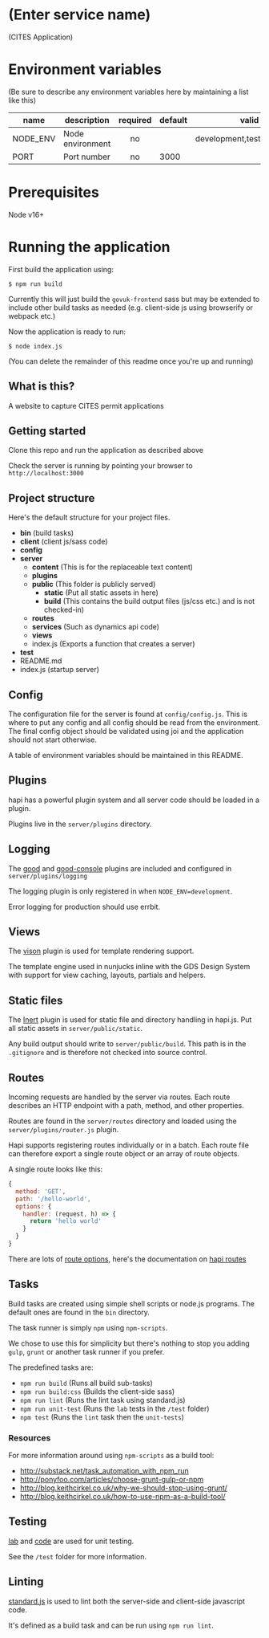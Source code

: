<!-- [![Build Status](https://travis-ci.com/DEFRA/hapi-web-boilerplate.svg?branch=master)](https://travis-ci.com/DEFRA/hapi-web-boilerplate) [![Maintainability](https://api.codeclimate.com/v1/badges/5c3956c73c9b1496dadd/maintainability)](https://codeclimate.com/github/DEFRA/hapi-web-boilerplate/maintainability) [![Test Coverage](https://api.codeclimate.com/v1/badges/5c3956c73c9b1496dadd/test_coverage)](https://codeclimate.com/github/DEFRA/hapi-web-boilerplate/test_coverage) [![Greenkeeper badge](https://badges.greenkeeper.io/DEFRA/hapi-web-boilerplate.svg)](https://greenkeeper.io/) -->

# (Enter service name)
(CITES Application)

# Environment variables
(Be sure to describe any environment variables here by maintaining a list like this)

| name     | description      | required | default |            valid            | notes |
|----------|------------------|:--------:|---------|:---------------------------:|-------|
| NODE_ENV | Node environment |    no    |         | development,test,production |       |
| PORT     | Port number      |    no    | 3000    |                             |       |

# Prerequisites

Node v16+

# Running the application

First build the application using:

`$ npm run build`

Currently this will just build the `govuk-frontend` sass but may be extended to include other build tasks as needed (e.g. client-side js using browserify or webpack etc.)

Now the application is ready to run:

`$ node index.js`


(You can delete the remainder of this readme once you're up and running)

## What is this?

A website to capture CITES permit applications

## Getting started

Clone this repo and run the application as described above

Check the server is running by pointing your browser to `http://localhost:3000`

## Project structure

Here's the default structure for your project files.

* **bin** (build tasks)
* **client** (client js/sass code)
* **config**
* **server**
  * **content** (This is for the replaceable text content)
  * **plugins**
  * **public**  (This folder is publicly served)
    * **static** (Put all static assets in here)
    * **build** (This contains the build output files (js/css etc.) and is not checked-in)
  * **routes**
  * **services** (Such as dynamics api code)
  * **views**
  * index.js (Exports a function that creates a server)
* **test**
* README.md
* index.js (startup server)

## Config

The configuration file for the server is found at `config/config.js`.
This is where to put any config and all config should be read from the environment.
The final config object should be validated using joi and the application should not start otherwise.

A table of environment variables should be maintained in this README.

## Plugins

hapi has a powerful plugin system and all server code should be loaded in a plugin.

Plugins live in the `server/plugins` directory.

## Logging

The [good](https://github.com/hapijs/good) and [good-console](https://github.com/hapijs/good-console) plugins are included and configured in `server/plugins/logging`

The logging plugin is only registered in when `NODE_ENV=development`.

Error logging for production should use errbit.

## Views

The [vison](https://github.com/hapijs/vision) plugin is used for template rendering support.

The template engine used in nunjucks inline with the GDS Design System with support for view caching, layouts, partials and helpers.

## Static files

The [Inert](https://github.com/hapijs/inert) plugin is used for static file and directory handling in hapi.js.
Put all static assets in `server/public/static`.

Any build output should write to `server/public/build`. This path is in the `.gitignore` and is therefore not checked into source control.

## Routes

Incoming requests are handled by the server via routes. 
Each route describes an HTTP endpoint with a path, method, and other properties.

Routes are found in the `server/routes` directory and loaded using the `server/plugins/router.js` plugin.

Hapi supports registering routes individually or in a batch.
Each route file can therefore export a single route object or an array of route objects.

A single route looks like this:

```js
{
  method: 'GET',
  path: '/hello-world',
  options: {
    handler: (request, h) => {
      return 'hello world'
    }
  }
}
```

There are lots of [route options](http://hapijs.com/api#route-options), here's the documentation on [hapi routes](http://hapijs.com/tutorials/routing)

## Tasks

Build tasks are created using simple shell scripts or node.js programs.
The default ones are found in the `bin` directory.

The task runner is simply `npm` using `npm-scripts`.

We chose to use this for simplicity but there's nothing to stop you adding `gulp`, `grunt` or another task runner if you prefer. 

The predefined tasks are:

- `npm run build` (Runs all build sub-tasks)
- `npm run build:css` (Builds the client-side sass)
- `npm run lint` (Runs the lint task using standard.js)
- `npm run unit-test` (Runs the `lab` tests in the `/test` folder)
- `npm test` (Runs the `lint` task then the `unit-tests`)

### Resources

For more information around using `npm-scripts` as a build tool:

- http://substack.net/task_automation_with_npm_run
- http://ponyfoo.com/articles/choose-grunt-gulp-or-npm
- http://blog.keithcirkel.co.uk/why-we-should-stop-using-grunt/
- http://blog.keithcirkel.co.uk/how-to-use-npm-as-a-build-tool/

## Testing

[lab](https://github.com/hapijs/lab) and [code](https://github.com/hapijs/code) are used for unit testing.

See the `/test` folder for more information.

## Linting

[standard.js](http://standardjs.com/) is used to lint both the server-side and client-side javascript code.

It's defined as a build task and can be run using `npm run lint`.
